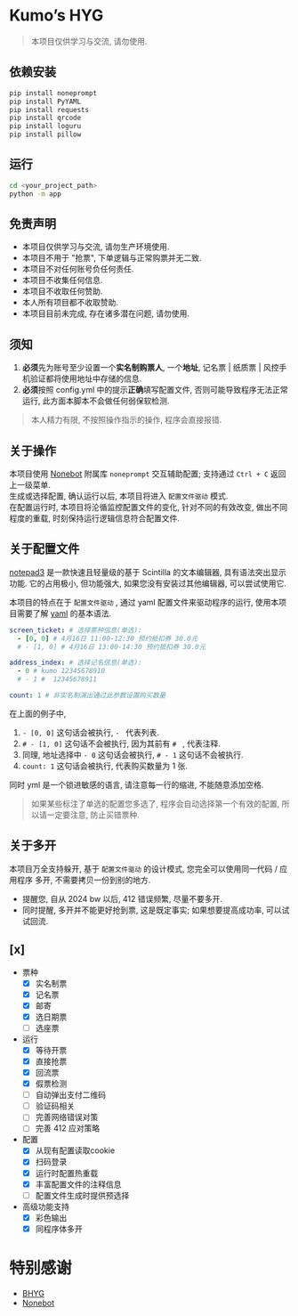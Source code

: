 

# Kumo’s HYG 

> 本项目仅供学习与交流, 请勿使用.

## 依赖安装

```bash
pip install noneprompt
pip install PyYAML
pip install requests
pip install qrcode
pip install loguru
pip install pillow
```

## 运行

```bash
cd <your_project_path>
python -m app
```

## 免责声明
- 本项目仅供学习与交流, 请勿生产环境使用.
- 本项目不用于 "抢票", 下单逻辑与正常购票并无二致.
- 本项目不对任何账号负任何责任.
- 本项目不收集任何信息.
- 本项目不收取任何赞助.
- 本人所有项目都不收取赞助.
- 本项目目前未完成, 存在诸多潜在问题, 请勿使用.

## 须知
1. **必须**先为账号至少设置一个**实名制购票人**, 一个**地址**, 记名票 | 纸质票 | 风控手机验证都将使用地址中存储的信息.
2. **必须**按照 config.yml 中的提示**正确**填写配置文件, 否则可能导致程序无法正常运行, 此方面本脚本不会做任何弱保软检测.

> 本人精力有限, 不按照操作指示的操作, 程序会直接报错.

## 关于操作
本项目使用 [Nonebot](https://nonebot.dev/) 附属库 `noneprompt` 交互辅助配置; 支持通过 `Ctrl + C` 返回上一级菜单.  
生成或选择配置, 确认运行以后, 本项目将进入 `配置文件驱动` 模式.  
在配置运行时, 本项目将沦循监控配置文件的变化, 针对不同的有效改变, 做出不同程度的重载, 时刻保持运行逻辑信息符合配置文件.  

## 关于配置文件

[notepad3](http://www.notepad3.cn/) 是一款快速且轻量级的基于 Scintilla 的文本编辑器, 具有语法突出显示功能. 它的占用极小, 但功能强大, 如果您没有安装过其他编辑器, 可以尝试使用它.  

本项目的特点在于 `配置文件驱动` , 通过 yaml 配置文件来驱动程序的运行, 使用本项目需要了解 [yaml](https://www.runoob.com/w3cnote/yaml-intro.html) 的基本语法.  

```yml
screen_ticket: # 选择票种信息(单选):
  - [0, 0] # 4月16日 11:00-12:30 预约抵扣券 30.0元
  # - [1, 0] # 4月16日 13:00-14:30 预约抵扣券 30.0元

address_index: # 选择记名信息(单选):
  - 0 # kumo 12345678910
  # - 1 #  12345678911

count: 1 # 非实名制演出通过此参数设置购买数量
```
在上面的例子中, 
1. `- [0, 0]` 这句话会被执行, `- ` 代表列表.
2. `# - [1, 0]` 这句话不会被执行, 因为其前有 `# ` , 代表注释.
3. 同理, 地址选择中 `- 0` 这句话会被执行, `# - 1` 这句话不会被执行.
4. `count: 1` 这句话会被执行, 代表购买数量为 1 张.

同时 yml 是一个锁进敏感的语言, 请注意每一行的缩进, 不能随意添加空格.

> 如果某些标注了单选的配置您多选了, 程序会自动选择第一个有效的配置, 所以请一定要注意, 防止买错票种.

## 关于多开
本项目万全支持躲开, 基于 `配置文件驱动` 的设计模式, 您完全可以使用同一代码 / 应用程序 多开, 不需要拷贝一份到别的地方.  

- 提醒您, 自从 2024 bw 以后, 412 错误频繁, 尽量不要多开.  
- 同时提醒, 多开并不能更好抢到票, 这是既定事实; 如果想要提高成功率, 可以试试回流.  

## [x]
- 票种
    - [x] 实名制票
    - [x] 记名票
    - [x] 邮寄
    - [x] 选日期票
    - [ ] 选座票

- 运行
  - [x] 等待开票
  - [x] 直接抢票
  - [x] 回流票
  - [x] 假票检测
  - [ ] 自动弹出支付二维码
  - [ ] 验证码相关
  - [ ] 完善网络错误对策
  - [ ] 完善 412 应对策略

- 配置
  - [x] 从现有配置读取cookie
  - [x] 扫码登录
  - [x] 运行时配置热重载
  - [x] 丰富配置文件的注释信息
  - [ ] 配置文件生成时提供预选择

- 高级功能支持
  - [x] 彩色输出
  - [x] 同程序体多开

# 特别感谢
- [BHYG]()
- [Nonebot](https://nonebot.dev/)



